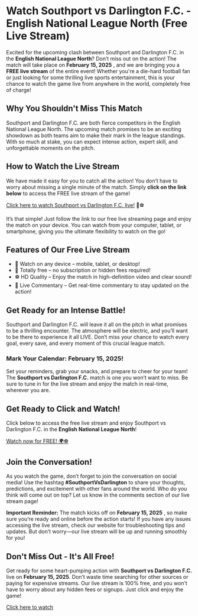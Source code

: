 # Watch Southport vs Darlington F.C. - English National League North (Free Live Stream)

Excited for the upcoming clash between Southport and Darlington F.C. in the **English National League North**? Don’t miss out on the action! The match will take place on **February 15, 2025** , and we are bringing you a **FREE live stream** of the entire event! Whether you're a die-hard football fan or just looking for some thrilling live sports entertainment, this is your chance to watch the game live from anywhere in the world, completely free of charge!

## Why You Shouldn't Miss This Match

Southport and Darlington F.C. are both fierce competitors in the English National League North. The upcoming match promises to be an exciting showdown as both teams aim to make their mark in the league standings. With so much at stake, you can expect intense action, expert skill, and unforgettable moments on the pitch.

## How to Watch the Live Stream

We have made it easy for you to catch all the action! You don’t have to worry about missing a single minute of the match. Simply **click on the link below** to access the FREE live stream of the game!

[Click here to watch Southport vs Darlington F.C. live!](https://tinyurl.com/livestreamfreeo?st=Southport+vs+Darlington+F.C.&si=ghc) 🎥⚽️

It’s that simple! Just follow the link to our free live streaming page and enjoy the match on your device. You can watch from your computer, tablet, or smartphone, giving you the ultimate flexibility to watch on the go!

## Features of Our Free Live Stream

- 📱 Watch on any device – mobile, tablet, or desktop!
- 🎉 Totally free – no subscription or hidden fees required!
- ⚽ HD Quality – Enjoy the match in high-definition video and clear sound!
- 💬 Live Commentary – Get real-time commentary to stay updated on the action!

## Get Ready for an Intense Battle!

Southport and Darlington F.C. will leave it all on the pitch in what promises to be a thrilling encounter. The atmosphere will be electric, and you’ll want to be there to experience it all LIVE. Don’t miss your chance to watch every goal, every save, and every moment of this crucial league match.

### Mark Your Calendar: February 15, 2025!

Set your reminders, grab your snacks, and prepare to cheer for your team! The **Southport vs Darlington F.C.** match is one you won’t want to miss. Be sure to tune in for the live stream and enjoy the match in real-time, wherever you are.

## Get Ready to Click and Watch!

Click below to access the free live stream and enjoy Southport vs Darlington F.C. in the **English National League North**!

[Watch now for FREE! 🌍⚽](https://tinyurl.com/livestreamfreeo?st=Southport+vs+Darlington+F.C.&si=ghc)

## Join the Conversation!

As you watch the game, don’t forget to join the conversation on social media! Use the hashtag **#SouthportVsDarlington** to share your thoughts, predictions, and excitement with other fans around the world. Who do you think will come out on top? Let us know in the comments section of our live stream page!

**Important Reminder:** The match kicks off on **February 15, 2025** , so make sure you’re ready and online before the action starts! If you have any issues accessing the live stream, check our website for troubleshooting tips and updates. But don’t worry—our live stream will be up and running smoothly for you!

## Don't Miss Out - It's All Free!

Get ready for some heart-pumping action with **Southport vs Darlington F.C.** live on **February 15, 2025**. Don’t waste time searching for other sources or paying for expensive streams. Our live stream is 100% free, and you won’t have to worry about any hidden fees or signups. Just click and enjoy the game!

[Click here to watch](https://tinyurl.com/livestreamfreeo?st=Southport+vs+Darlington+F.C.&si=ghc)
